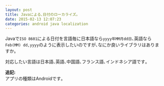 ```yaml
---
layout: post
title: Javaによる､日付のローカライズ｡
date: 2015-02-13 12:07:23
categories: android java localization
---
```

<!-- {% raw %} -->
<p>Javaで<code>ISO 8601</code>による日付を言語毎に日本語なら<code>yyyy年MM月dd日</code>､英語なら<code>Feb(MM) dd,yyyy</code>のように表示したいのですが､なにか良いライブラリはありますか｡</p>

<p>対応したい言語は日本語､英語､中国語､フランス語､インドネシア語です｡</p>

<p><strong>追記:</strong><br>
アプリの種類はAndroidです｡</p>
<!-- {% endraw %} -->
